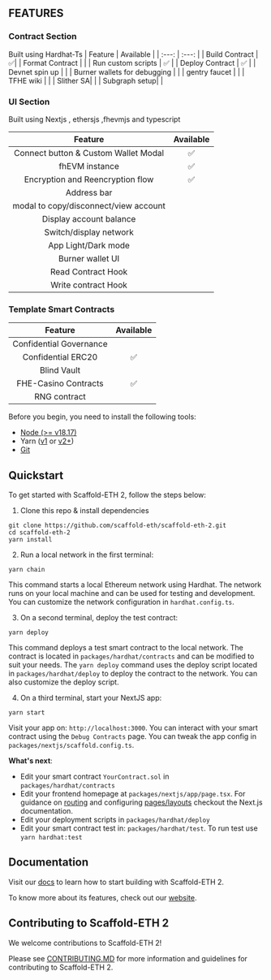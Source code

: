
## FEATURES

### Contract Section
Built using Hardhat-Ts
| Feature | Available |
| :---: | :---: |
| Build Contract |  ✅|
| Format Contract |  |
| Run custom scripts | ✅ |
| Deploy Contract | ✅ |
| Devnet spin up |  |
| Burner wallets for debugging |  |
| gentry faucet |  |
| TFHE wiki |  |
| Slither SA|  |
| Subgraph setup| |

### UI Section
Built using Nextjs , ethersjs ,fhevmjs and typescript

| Feature | Available |
| :---: | :---: |
| Connect button & Custom Wallet Modal | ✅ |
|fhEVM instance |✅ |
| Encryption and Reencryption flow | ✅ |
| Address bar  |  |
| modal to copy/disconnect/view account |  |
| Display account balance |  |
| Switch/display network |  |
| App Light/Dark mode |  |
| Burner wallet UI|  |
| Read Contract Hook | |
|Write contract Hook| |


### Template Smart Contracts 
| Feature | Available |
| :---: | :---: |
| Confidential Governance | |
| Confidential ERC20 |✅ |
| Blind Vault | |
| FHE-Casino Contracts | ✅ |
| RNG contract | |

Before you begin, you need to install the following tools:

- [Node (>= v18.17)](https://nodejs.org/en/download/)
- Yarn ([v1](https://classic.yarnpkg.com/en/docs/install/) or [v2+](https://yarnpkg.com/getting-started/install))
- [Git](https://git-scm.com/downloads)

## Quickstart

To get started with Scaffold-ETH 2, follow the steps below:

1. Clone this repo & install dependencies

```
git clone https://github.com/scaffold-eth/scaffold-eth-2.git
cd scaffold-eth-2
yarn install
```

2. Run a local network in the first terminal:

```
yarn chain
```

This command starts a local Ethereum network using Hardhat. The network runs on your local machine and can be used for testing and development. You can customize the network configuration in `hardhat.config.ts`.

3. On a second terminal, deploy the test contract:

```
yarn deploy
```

This command deploys a test smart contract to the local network. The contract is located in `packages/hardhat/contracts` and can be modified to suit your needs. The `yarn deploy` command uses the deploy script located in `packages/hardhat/deploy` to deploy the contract to the network. You can also customize the deploy script.

4. On a third terminal, start your NextJS app:

```
yarn start
```

Visit your app on: `http://localhost:3000`. You can interact with your smart contract using the `Debug Contracts` page. You can tweak the app config in `packages/nextjs/scaffold.config.ts`.

**What's next**:

- Edit your smart contract `YourContract.sol` in `packages/hardhat/contracts`
- Edit your frontend homepage at `packages/nextjs/app/page.tsx`. For guidance on [routing](https://nextjs.org/docs/app/building-your-application/routing/defining-routes) and configuring [pages/layouts](https://nextjs.org/docs/app/building-your-application/routing/pages-and-layouts) checkout the Next.js documentation.
- Edit your deployment scripts in `packages/hardhat/deploy`
- Edit your smart contract test in: `packages/hardhat/test`. To run test use `yarn hardhat:test`

## Documentation

Visit our [docs](https://docs.scaffoldeth.io) to learn how to start building with Scaffold-ETH 2.

To know more about its features, check out our [website](https://scaffoldeth.io).

## Contributing to Scaffold-ETH 2

We welcome contributions to Scaffold-ETH 2!

Please see [CONTRIBUTING.MD](https://github.com/scaffold-eth/scaffold-eth-2/blob/main/CONTRIBUTING.md) for more information and guidelines for contributing to Scaffold-ETH 2.
